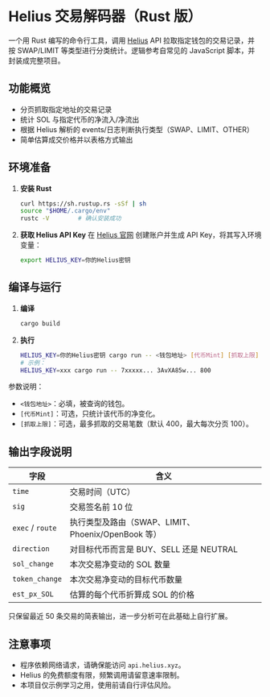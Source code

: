 # Helius 交易解码器（Rust 版）

一个用 Rust 编写的命令行工具，调用 [Helius](https://helius.xyz) API 拉取指定钱包的交易记录，并按 SWAP/LIMIT 等类型进行分类统计。逻辑参考自常见的 JavaScript 脚本，并封装成完整项目。

## 功能概览

- 分页抓取指定地址的交易记录
- 统计 SOL 与指定代币的净流入/净流出
- 根据 Helius 解析的 events/日志判断执行类型（SWAP、LIMIT、OTHER）
- 简单估算成交价格并以表格方式输出

## 环境准备

1. **安装 Rust**
   ```bash
   curl https://sh.rustup.rs -sSf | sh
   source "$HOME/.cargo/env"
   rustc -V        # 确认安装成功
   ```
2. **获取 Helius API Key**
   在 [Helius 官网](https://helius.xyz) 创建账户并生成 API Key，将其写入环境变量：
   ```bash
   export HELIUS_KEY=你的Helius密钥
   ```

## 编译与运行

1. **编译**
   ```bash
   cargo build
   ```
2. **执行**
   ```bash
   HELIUS_KEY=你的Helius密钥 cargo run -- <钱包地址> [代币Mint] [抓取上限]
   # 示例：
   HELIUS_KEY=xxx cargo run -- 7xxxxx... 3AvXA85w... 800
   ```

参数说明：
- `<钱包地址>`：必填，被查询的钱包。
- `[代币Mint]`：可选，只统计该代币的净变化。
- `[抓取上限]`：可选，最多抓取的交易笔数（默认 400，最大每次分页 100）。

## 输出字段说明

| 字段 | 含义 |
| --- | --- |
| `time` | 交易时间（UTC） |
| `sig` | 交易签名前 10 位 |
| `exec` / `route` | 执行类型及路由（SWAP、LIMIT、Phoenix/OpenBook 等） |
| `direction` | 对目标代币而言是 BUY、SELL 还是 NEUTRAL |
| `sol_change` | 本次交易净变动的 SOL 数量 |
| `token_change` | 本次交易净变动的目标代币数量 |
| `est_px_SOL` | 估算的每个代币折算成 SOL 的价格 |

只保留最近 50 条交易的简表输出，进一步分析可在此基础上自行扩展。

## 注意事项

- 程序依赖网络请求，请确保能访问 `api.helius.xyz`。
- Helius 的免费额度有限，频繁调用请留意速率限制。
- 本项目仅示例学习之用，使用前请自行评估风险。

